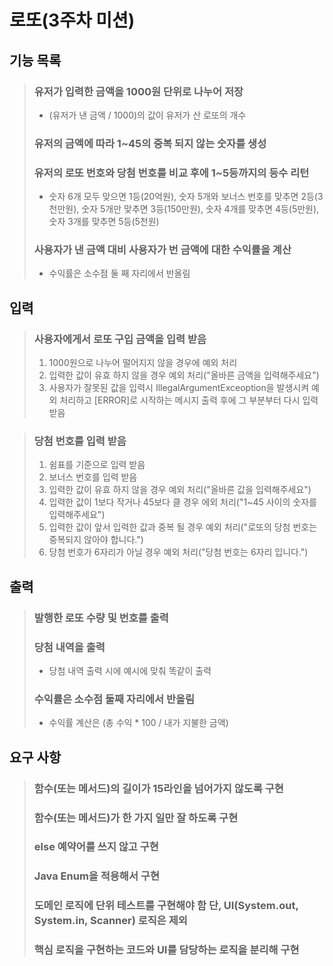 # 로또(3주차 미션)

## 기능 목록
> ### 유저가 입력한 금액을 1000원 단위로 나누어 저장
> - (유저가 낸 금액 / 1000)의 값이 유저가 산 로또의 개수
> ### 유저의 금액에 따라 1~45의 중복 되지 않는 숫자를 생성
> ### 유저의 로또 번호와 당첨 번호를 비교 후에 1~5등까지의 등수 리턴
> - 숫자 6개 모두 맞으면 1등(20억원), 숫자 5개와 보너스 번호를 맞추면 2등(3천만원), 숫자 5개만 맞추면 3등(150만원), 숫자 4개를 맞추면 4등(5만원), 숫자 3개를 맞추면 5등(5천원)
> ### 사용자가 낸 금액 대비 사용자가 번 금액에 대한 수익률을 계산
> - 수익률은 소수점 둘 째 자리에서 반올림

## 입력
> ### 사용자에게서 로또 구입 금액을 입력 받음
>1. 1000원으로 나누어 떨어지지 않을 경우에 예외 처리
>2. 입력한 값이 유효 하지 않을 경우 예외 처리("올바른 금액을 입력해주세요")
>3. 사용자가 잘못된 값을 입력시 IllegalArgumentExceoption을 발생시켜 예외 처리하고 [ERROR]로 시작하는 메시지 출력 후에 그 부분부터 다시 입력 받음

> ### 당첨 번호를 입력 받음
> 1. 쉼표를 기준으로 입력 받음
> 2. 보너스 번호를 입력 받음
> 3. 입력한 값이 유효 하지 않을 경우 예외 처리("올바른 값을 입력해주세요")
> 4. 입력한 값이 1보다 작거나 45보다 클 경우 에외 처리("1~45 사이의 숫자를 입력해주세요")
> 5. 입력한 값이 앞서 입력한 값과 중복 될 경우 예외 처리("로또의 당첨 번호는 중복되지 않아야 합니다.")
> 6. 당첨 번호가 6자리가 아닐 경우 예외 처리("당첨 번호는 6자리 입니다.")

## 출력
>### 발행한 로또 수량 및 번호를 출력
>### 당첨 내역을 출력
> - 당첨 내역 출력 시에 예시에 맞춰 똑같이 출력
>### 수익률은 소수점 둘째 자리에서 반올림
> - 수익률 계산은 (총 수익 * 100 / 내가 지불한 금액)

## 요구 사항
> ### 함수(또는 메서드)의 길이가 15라인을 넘어가지 않도록 구현
> ### 함수(또는 메서드)가 한 가지 일만 잘 하도록 구현
> ### else 예약어를 쓰지 않고 구현
> ### Java Enum을 적용해서 구현
> ### 도메인 로직에 단위 테스트를 구현해야 함 단, UI(System.out, System.in, Scanner) 로직은 제외
> ### 핵심 로직을 구현하는 코드와 UI를 담당하는 로직을 분리해 구현
